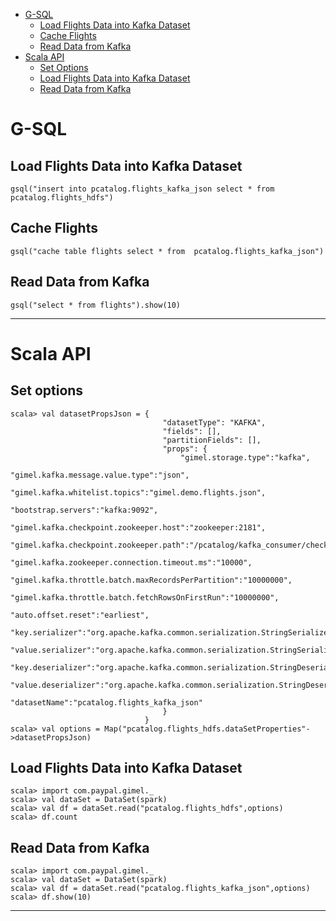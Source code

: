 
* [G-SQL](#g--sql)
    * [Load Flights Data into Kafka Dataset](#load-flights-data-into-kafka-dataset)
    * [Cache Flights](#cache-flights)
    * [Read Data from Kafka](#read-data-from-kafka)
* [Scala API](#scala-api)
    * [Set Options](#set-options)
    * [Load Flights Data into Kafka Dataset](#load-flights-data-into-kafka-dataset)
    * [Read Data from Kafka](#read-data-from-kafka)
   
# G-SQL

## Load Flights Data into Kafka Dataset
```
gsql("insert into pcatalog.flights_kafka_json select * from pcatalog.flights_hdfs")
```

## Cache Flights 
```
gsql("cache table flights select * from  pcatalog.flights_kafka_json")
```

## Read Data from Kafka
```
gsql("select * from flights").show(10)
```
______________________________________________________

# Scala API

## Set options
```
scala> val datasetPropsJson = { 
                                  "datasetType": "KAFKA",
                                  "fields": [],
                                  "partitionFields": [],
                                  "props": {
                                      "gimel.storage.type":"kafka",
                                		"gimel.kafka.message.value.type":"json",
                                		"gimel.kafka.whitelist.topics":"gimel.demo.flights.json",
                                		"bootstrap.servers":"kafka:9092",
                                		"gimel.kafka.checkpoint.zookeeper.host":"zookeeper:2181",
                                		"gimel.kafka.checkpoint.zookeeper.path":"/pcatalog/kafka_consumer/checkpoint/flights",
                                		"gimel.kafka.zookeeper.connection.timeout.ms":"10000",
                                		"gimel.kafka.throttle.batch.maxRecordsPerPartition":"10000000",
                                		"gimel.kafka.throttle.batch.fetchRowsOnFirstRun":"10000000",    
                                		"auto.offset.reset":"earliest",
                                		"key.serializer":"org.apache.kafka.common.serialization.StringSerializer",
                                		"value.serializer":"org.apache.kafka.common.serialization.StringSerializer",
                                		"key.deserializer":"org.apache.kafka.common.serialization.StringDeserializer",
                                		"value.deserializer":"org.apache.kafka.common.serialization.StringDeserializer",
                                		"datasetName":"pcatalog.flights_kafka_json"
                                  }
                              }
scala> val options = Map("pcatalog.flights_hdfs.dataSetProperties"->datasetPropsJson)
```

## Load Flights Data into Kafka Dataset
```
scala> import com.paypal.gimel._
scala> val dataSet = DataSet(spark)
scala> val df = dataSet.read("pcatalog.flights_hdfs",options)
scala> df.count
```

## Read Data from Kafka
```
scala> import com.paypal.gimel._
scala> val dataSet = DataSet(spark)
scala> val df = dataSet.read("pcatalog.flights_kafka_json",options)
scala> df.show(10)
```
_________________________________________________



